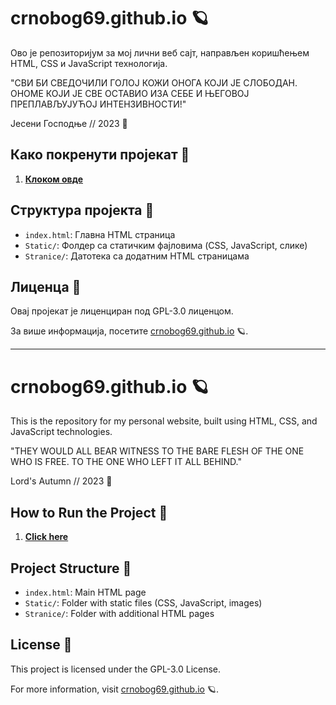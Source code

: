 # crnobog69.github.io 🪐

Ово је репозиторијум за мој лични веб сајт, направљен коришћењем HTML, CSS и JavaScript технологија. 

"СВИ БИ СВЕДОЧИЛИ ГОЛОЈ КОЖИ ОНОГА КОЈИ ЈЕ СЛОБОДАН. ОНОМЕ КОЈИ ЈЕ СВЕ ОСТАВИО ИЗА СЕБЕ И ЊЕГОВОЈ ПРЕПЛАВЉУЈУЋОЈ ИНТЕНЗИВНОСТИ!"

Јесени Господње // 2023 🍂

## Како покренути пројекат 🚀

1. **[Клоком овде](https://crnobog69.github.io/)**

## Структура пројекта 📁

- `index.html`: Главна HTML страница
- `Static/`: Фолдер са статичким фајловима (CSS, JavaScript, слике)
- `Stranice/`: Датотека са додатним HTML страницама

## Лиценца 📜

Овај пројекат је лиценциран под GPL-3.0 лиценцом.

За више информација, посетите [crnobog69.github.io](https://crnobog69.github.io) 🪐.

---

# crnobog69.github.io 🪐

This is the repository for my personal website, built using HTML, CSS, and JavaScript technologies.

"THEY WOULD ALL BEAR WITNESS TO THE BARE FLESH OF THE ONE WHO IS FREE. TO THE ONE WHO LEFT IT ALL BEHIND."

Lord's Autumn // 2023 🍂

## How to Run the Project 🚀

1. **[Click here](https://crnobog69.github.io/)**

## Project Structure 📁

- `index.html`: Main HTML page
- `Static/`: Folder with static files (CSS, JavaScript, images)
- `Stranice/`: Folder with additional HTML pages

## License 📜

This project is licensed under the GPL-3.0 License.

For more information, visit [crnobog69.github.io](https://crnobog69.github.io) 🪐.
